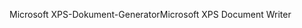 <span data-ttu-id="f278a-101">Microsoft XPS-Dokument-Generator</span><span class="sxs-lookup"><span data-stu-id="f278a-101">Microsoft XPS Document Writer</span></span>